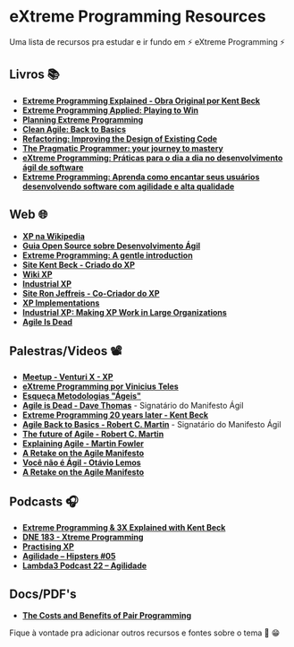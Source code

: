 # eXtreme Programming Resources

Uma lista de recursos pra estudar e ir fundo em ⚡ eXtreme Programming ⚡


## Livros 📚

- [**Extreme Programming Explained - Obra Original por Kent Beck**](https://www.amazon.com.br/dp/B00N1ZN6C0)
- [**Extreme Programming Applied: Playing to Win**](https://www.amazon.com/gp/product/0201616408)
- [**Planning Extreme Programming**](https://www.amazon.com/-/pt/dp/0201710919)
- [**Clean Agile: Back to Basics**](https://www.amazon.com.br/Clean-Agile-Robert-C-Martin/dp/0135781868)
- [**Refactoring: Improving the Design of Existing Code**](https://www.amazon.com.br/Refactoring-Improving-Existing-Addison-Wesley-Signature-ebook/dp/B07LCM8RG2)
- [**The Pragmatic Programmer: your journey to mastery**](https://www.amazon.com.br/Pragmatic-Programmer-journey-mastery-Anniversary-ebook/dp/B07VRS84D1)
- [**eXtreme Programming: Práticas para o dia a dia no desenvolvimento ágil de software**](https://www.amazon.com.br/eXtreme-Programming-Pr%C3%A1ticas-desenvolvimento-software-ebook/dp/B019NG6I9S)
- [**Extreme Programming: Aprenda como encantar seus usuários desenvolvendo software com agilidade e alta qualidade**](https://www.amazon.com.br/Extreme-Programming-desenvolvendo-agilidade-qualidade-ebook/dp/B072HTNYTD)

## Web 🌐 
- [**XP na Wikipedia**](https://pt.wikipedia.org/wiki/Programa%C3%A7%C3%A3o_extrema)
- [**Guia Open Source sobre Desenvolvimento Ágil**](https://www.desenvolvimentoagil.com.br/xp/)
- [**Extreme Programming: A gentle introduction**](https://www.amazon.com.br/dp/B00N1ZN6C0)
- [**Site Kent Beck - Criado do XP**](https://www.kentbeck.com/)
- [**Wiki XP**](http://wiki.c2.com/?ExtremeProgramming)
- [**Industrial XP**](http://www.industrialxp.org/)
- [**Site Ron Jeffreis - Co-Criador do XP**](https://ronjeffries.com/categories/xprogramming/)
- [**XP Implementations**](http://wiki.c2.com/?ExtremeProgrammingImplementationIssues)
- [**Industrial XP: Making XP Work in Large Organizations**](https://www.cutter.com/article/industrial-xp-making-xp-work-large-organizations-468796)
- [**Agile Is Dead**](https://pragdave.me/blog/2014/03/04/time-to-kill-agile.html)


## Palestras/Videos 📽️ 
- [**Meetup - Venturi X - XP**](https://drive.google.com/file/d/1WUou1lJ7kF0u0SFVqM_YR2xu21CO4tYK)
- [**eXtreme Programming por Vinicius Teles**](https://www.youtube.com/watch?v=pKbmKGHDssc)
- [**Esqueça Metodologias "Ágeis"**](https://www.youtube.com/watch?v=xjjX3R2WuoM)
- [**Agile is Dead - Dave Thomas**](https://www.youtube.com/watch?v=a-BOSpxYJ9M) - Signatário do Manifesto Ágil
- [**Extreme Programming 20 years later - Kent Beck**](https://www.youtube.com/watch?v=cGuTmOUdFbo) 
- [**Agile Back to Basics - Robert C. Martin**](https://www.youtube.com/watch?v=4JihsBOBbdI) - Signatário do Manifesto Ágil
- [**The future of Agile - Robert C. Martin**](https://www.youtube.com/watch?v=FedQ2NlgxMI) 
- [**Explaining Agile - Martin Fowler**](https://www.youtube.com/watch?v=GE6lbPLEAzc)
- [**A Retake on the Agile Manifesto**](https://www.youtube.com/watch?v=zNvmjPzdqKc)
- [**Você não é Ágil - Otávio Lemos**](https://www.youtube.com/watch?v=gvq73nWIA1g)
- [**A Retake on the Agile Manifesto**](https://www.youtube.com/watch?v=zNvmjPzdqKc)

## Podcasts 🎧
- [**Extreme Programming & 3X Explained with Kent Beck**](https://theagilerevolution.com/2020/02/20/episode-180-extreme-programming-3x-explained-with-kent-beck/)
- [**DNE 183 - Xtreme Programming**](https://devnaestrada.com.br/2018/11/29/xtreme-programming.html)
- [**Practising XP**](https://open.spotify.com/show/5RPx3sbsq3JRtq4mmS7mGc)
- [**Agilidade – Hipsters #05**](https://open.spotify.com/episode/1cw9asq1dE8XORgoKXi26M?si=6CR5JmzbQr6z3_kF8J736Q)
- [**Lambda3 Podcast 22 – Agilidade**](https://open.spotify.com/episode/4F6Z4LOSVvSGW5hfAvyg2q?si=p5YqiAytS7KGUNOzDD1FPA)

## Docs/PDF's
- [**The Costs and Benefits of Pair Programming**](https://collaboration.csc.ncsu.edu/laurie/Papers/XPSardinia.PDF)

Fique à vontade pra adicionar outros recursos e fontes sobre o tema 🚀 😁





